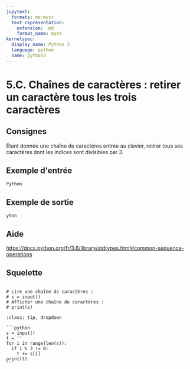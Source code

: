 ```yaml
---
jupytext:
  formats: md:myst
  text_representation:
    extension: .md
    format_name: myst
kernelspec:
  display_name: Python 3
  language: python
  name: python3
---
```


# 5.C. Chaînes de caractères : retirer un caractère tous les trois caractères

## Consignes

Étant donnée une chaîne de caractères entrée au clavier, retirer tous ses caractères dont les indices sont divisibles par 3.

## Exemple d'entrée

```
Python
```

## Exemple de sortie

```
yton
```

## Aide

https://docs.python.org/fr/3.6/library/stdtypes.html#common-sequence-operations

## Squelette

```{code-cell} ipython3

# Lire une chaîne de caractères :
# s = input()
# Afficher une chaîne de caractères :
# print(s)

```

````{admonition} Cliquez ici pour voir la solution
:class: tip, dropdown

```python
s = input()
t = ''
for i in range(len(s)):
  if i % 3 != 0:
    t += s[i]
print(t)
```
````
